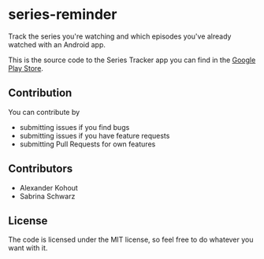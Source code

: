 series-reminder
==============

Track the series you're watching and which episodes you've already watched
with an Android app.

This is the source code to the Series Tracker app you can find in the
[Google Play Store](https://play.google.com/store/apps/details?id=seriesreminder "Google Play Store Link").

## Contribution

You can contribute by

* submitting issues if you find bugs
* submitting issues if you have feature requests
* submitting Pull Requests for own features

## Contributors

* Alexander Kohout
* Sabrina Schwarz

## License

The code is licensed under the MIT license, so feel free to do whatever you
want with it.
